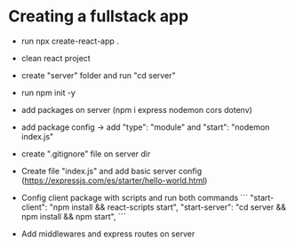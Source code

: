 # Creating a fullstack app

- run npx create-react-app . <!-- Create react app on root  -->

- clean react project

- create "server" folder and run "cd server"

- run npm init -y <!-- Create node package -->

- add packages on server (npm i express nodemon cors dotenv) <!-- Packages for server -->

- add package config -> add "type": "module" and "start": "nodemon index.js" <!-- Easy import -->

- create ".gitignore" file on server dir

- Create file "index.js" and add basic server config
  (https://expressjs.com/es/starter/hello-world.html)

- Config client package with scripts and run both commands
  ´´´
  "start-client": "npm install && react-scripts start",
  "start-server": "cd server && npm install && npm start",
  ´´´ <!-- Easy way to run front and back  -->

- Add middlewares and express routes on server

